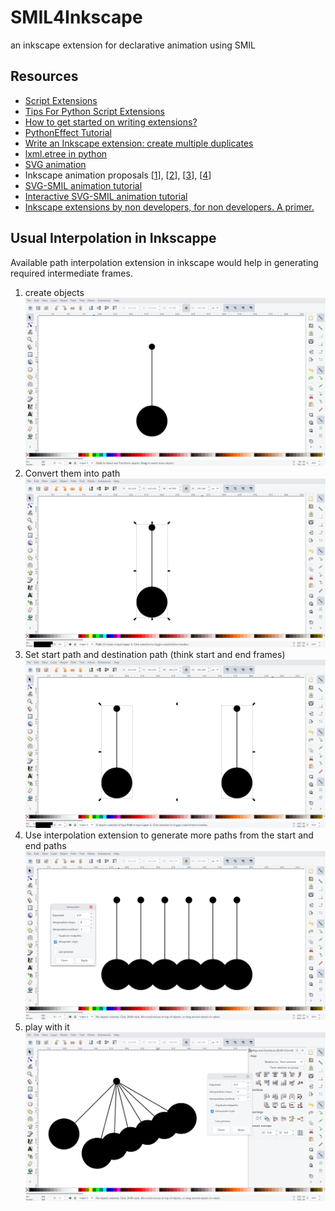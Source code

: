 # SMIL4Inkscape
an inkscape extension for declarative animation using SMIL

## Resources

- [Script Extensions](http://wiki.inkscape.org/wiki/index.php/Script_extensions)
- [Tips For Python Script Extensions](http://wiki.inkscape.org/wiki/index.php/Tips_For_Python_Script_Extensions)
- [How to get started on writing extensions?](http://www.inkscapeforum.com/viewtopic.php?t=9223)
- [PythonEffect Tutorial](http://wiki.inkscape.org/wiki/index.php/PythonEffectTutorial)
- [Write an Inkscape extension: create multiple duplicates](http://www.hoboes.com/Mimsy/hacks/write-inkscape-extension-create-multiple-duplicates/)
- [lxml.etree in python](http://lxml.de/tutorial.html)
- [SVG animation](http://wiki.inkscape.org/wiki/index.php/SVG_Animation)
- Inkscape animation proposals [[1](http://wiki.inkscape.org/wiki/index.php/SVG_Animation_UI)], [[2](http://blogs.kiyut.com/tonny/2007/12/06/svg-animation-editor-feedback/#.WLEjBfF96is)], [[3](http://wiki.inkscape.org/wiki/index.php/SVG_Animation_MockupUI)], [[4](http://web.archive.org/web/20150120135418/http://www-user.uni-bremen.de/~felwert/inkscape/Animation01.html)]
- [SVG-SMIL animation tutorial](https://edutechwiki.unige.ch/en/SVG-SMIL_animation_tutorial)
- [Interactive SVG-SMIL animation tutorial](https://edutechwiki.unige.ch/en/Interactive_SVG-SMIL_animation_tutorial#Simple_click_and_mouse-over_examples)
- [Inkscape extensions by non developers, for non developers. A primer.](https://medium.com/@xaviju/inkscape-extensions-by-non-developers-for-non-developers-a-primer-b272dda360fe)

## Usual Interpolation in Inkscappe

Available path interpolation extension in inkscape would help in generating required intermediate frames.

1. create objects 
![creating objects](img/interpolation/1.png)
2. Convert them into path
![convert intp paths](img/interpolation/2.png)
3. Set start path and destination path   (think start and end frames)
![start and end paths](img/interpolation/3.png)
4. Use interpolation extension to generate more paths from the start and end paths
![use interpolation extension](img/interpolation/4.png)
5. play with it
![set the destination path](img/interpolation/5.png)
